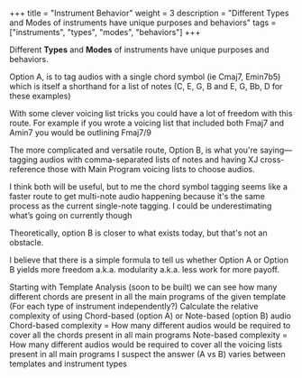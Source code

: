 +++
title = "Instrument Behavior"
weight = 3
description = "Different Types and Modes of instruments have unique purposes and behaviors"
tags = ["instruments", "types", "modes", "behaviors"]
+++

Different **Types** and **Modes** of instruments have unique purposes and behaviors.

Option A, is to tag audios with a single chord symbol (ie Cmaj7, Emin7b5) which is itself a shorthand for a list of notes (C, E, G, B and E, G, Bb, D for these examples)

With some clever voicing list tricks you could have a lot of freedom with this route.  For example if you wrote a voicing list that included both Fmaj7 and Amin7 you would be outlining Fmaj7/9

The more complicated and versatile route, Option B, is what you're saying—tagging audios with comma-separated lists of notes and having XJ cross-reference those with Main Program voicing lists to choose audios.

I think both will be useful, but to me the chord symbol tagging seems like a faster route to get multi-note audio happening because it's the same process as the current single-note tagging. I could be underestimating what’s going on currently though

Theoretically, option B is closer to what exists today, but that's not an obstacle.

I believe that there is a simple formula to tell us whether Option A or Option B yields more freedom a.k.a. modularity a.k.a. less work for more payoff.

Starting with Template Analysis (soon to be built) we can see how many different chords are present in all the main programs of the given template
(For each type of instrument independently?) Calculate the relative complexity of using Chord-based (option A) or Note-based (option B) audio
Chord-based complexity = How many different audios would be required to cover all the chords present in all main programs
Note-based complexity = How many different audios would be required to cover all the voicing lists present in all main programs
I suspect the answer (A vs B) varies between templates and instrument types
